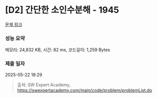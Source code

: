 # [D2] 간단한 소인수분해 - 1945 

[문제 링크](https://swexpertacademy.com/main/code/problem/problemDetail.do?contestProbId=AV5Pl0Q6ANQDFAUq) 

### 성능 요약

메모리: 24,832 KB, 시간: 82 ms, 코드길이: 1,259 Bytes

### 제출 일자

2025-05-22 18:29



> 출처: SW Expert Academy, https://swexpertacademy.com/main/code/problem/problemList.do